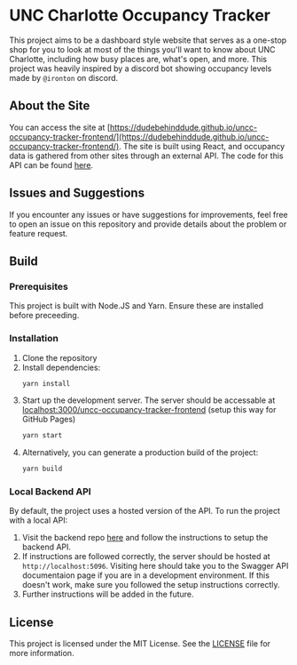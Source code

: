 # UNC Charlotte Occupancy Tracker

This project aims to be a dashboard style website that serves as a one-stop shop for you to look at most of the things you'll want to know about UNC Charlotte, including how busy places are, what's open, and more. This project was heavily inspired by a discord bot showing occupancy levels made by `@ironton` on discord.

## About the Site

You can access the site at [https://dudebehinddude.github.io/uncc-occupancy-tracker-frontend/](https://dudebehinddude.github.io/uncc-occupancy-tracker-frontend/). The site is built using React, and occupancy data is gathered from other sites through an external API. The code for this API can be found [here](https://github.com/dudebehinddude/uncc-occupancy-tracker-backend/).

## Issues and Suggestions

If you encounter any issues or have suggestions for improvements, feel free to open an issue on this repository and provide details about the problem or feature request.

## Build 

### Prerequisites

This project is built with Node.JS and Yarn. Ensure these are installed before preceeding.

### Installation

1. Clone the repository
2. Install dependencies:
   ```sh
   yarn install
   ```
3. Start up the development server. The server should be accessable at [localhost:3000/uncc-occupancy-tracker-frontend](https://localhost:3000/uncc-occupancy-tracker-frontend) (setup this way for GitHub Pages)
   ```sh
   yarn start
   ```
4. Alternatively, you can generate a production build of the project:
   ```sh
   yarn build
   ```

### Local Backend API

By default, the project uses a hosted version of the API. To run the project with a local API:
1. Visit the backend repo [here](https://github.com/dudebehinddude/uncc-occupancy-tracker-backend/) and follow the instructions to setup the backend API.
2. If instructions are followed correctly, the server should be hosted at `http://localhost:5096`. Visiting here should take you to the Swagger API documentaion page if you are in a development environment. If this doesn't work, make sure you followed the setup instructions correctly.
3. Further instructions will be added in the future.

## License

This project is licensed under the MIT License. See the [LICENSE](https://github.com/DUDEbehindDUDE/uncc-occupancy-tracker-frontend/blob/main/LICENSE) file for more information.
